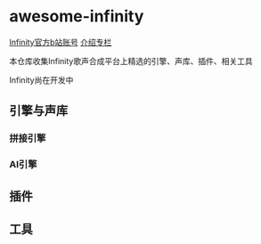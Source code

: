 # awesome-infinity
[Infinity官方b站账号](https://space.bilibili.com/1579918535)
[介绍专栏](https://www.bilibili.com/read/cv12073521)

本仓库收集Infinity歌声合成平台上精选的引擎、声库、插件、相关工具

Infinity尚在开发中

## 引擎与声库
### 拼接引擎

### AI引擎

## 插件

## 工具
